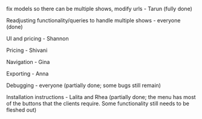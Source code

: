fix models so there can be multiple shows, modify urls - Tarun (fully done)

Readjusting functionality/queries to handle multiple shows - everyone (done)

UI and pricing - Shannon

Pricing - Shivani

Navigation - Gina

Exporting - Anna

Debugging - everyone (partially done; some bugs still remain)

Installation instructions - Lalita and Rhea (partially done; the menu has most of the buttons that the clients require. Some functionality still needs to be fleshed out)
